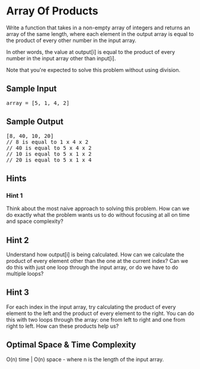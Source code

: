 # Array Of Products

Write a function that takes in a non-empty array of integers and returns an
array of the same length, where each element in the output array is equal to
the product of every other number in the input array.

In other words, the value at output[i] is equal to the product of
every number in the input array other than input[i].

Note that you're expected to solve this problem without using division.</p>

## Sample Input

<pre>
array = [5, 1, 4, 2]
</pre>

## Sample Output

<pre>
[8, 40, 10, 20]
// 8 is equal to 1 x 4 x 2
// 40 is equal to 5 x 4 x 2
// 10 is equal to 5 x 1 x 2
// 20 is equal to 5 x 1 x 4
</pre>

## Hints

### Hint 1

Think about the most naive approach to solving this problem. How can we do exactly what the problem wants us to do without focusing at all on time and space complexity?

## Hint 2

Understand how output[i] is being calculated. How can we calculate the product of every element other than the one at the current index? Can we do this with just one loop through the input array, or do we have to do multiple loops?

## Hint 3

For each index in the input array, try calculating the product of every element to the left and the product of every element to the right. You can do this with two loops through the array: one from left to right and one from right to left. How can these products help us?

## Optimal Space & Time Complexity

O(n) time | O(n) space - where n is the length of the input array.
